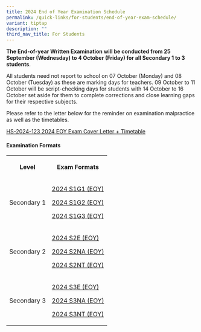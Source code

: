 ```yaml
---
title: 2024 End of Year Examination Schedule
permalink: /quick-links/for-students/end-of-year-exam-schedule/
variant: tiptap
description: ""
third_nav_title: For Students
---
```

<p><strong>The End-of-year Written Examination will be conducted from 25 September (Wednesday) to 4 October (Friday) for all Secondary 1 to 3 students</strong>.</p>
<p>All students need not report to school on 07 October (Monday) and 08 October
(Tuesday) as these are marking days for teachers. 09 October to 11 October
will be script-checking days for students with 14 October to 16 October
set aside for them to complete corrections and close learning gaps for
their respective subjects.</p>
<p>Please refer to the letter below for the reminder on examination malpractice
as well as the timetables.</p>
<p><a href="/files/HS_2024_123__2024_EOY_Exam_Cover_Letter___Timetable_Final.pdf" rel="noopener noreferrer nofollow" target="_blank">HS-2024-123 2024 EOY Exam Cover Letter + Timetable</a>
</p>
<p></p>
<h4>Examination Formats</h4>
<table style="minWidth: 50px">
<colgroup>
<col>
<col>
</colgroup>
<tbody>
<tr>
<th rowspan="1" colspan="1">
<p>Level</p>
</th>
<th rowspan="1" colspan="1">
<p>Exam Formats</p>
</th>
</tr>
<tr>
<td rowspan="1" colspan="1">
<p>Secondary 1</p>
</td>
<td rowspan="1" colspan="1">
<p><a href="/files/2024_S1G1__EOY__Final.pdf" rel="noopener nofollow" target="_blank">2024 S1G1 (EOY)</a>
</p>
<p><a href="/files/2024_S1G2__EOY__Final.pdf" rel="noopener nofollow" target="_blank">2024 S1G2 (EOY)</a>
</p>
<p><a href="/files/2024_S1G3__EOY__Final.pdf" rel="noopener nofollow" target="_blank">2024 S1G3 (EOY)</a>
</p>
</td>
</tr>
<tr>
<td rowspan="1" colspan="1">
<p>Secondary 2</p>
</td>
<td rowspan="1" colspan="1">
<p><a href="/files/2024_S2E__EOY__Final.pdf" rel="noopener nofollow" target="_blank">2024 S2E (EOY)</a>
</p>
<p><a href="/files/2024_S2NA__EOY__Final.pdf" rel="noopener nofollow" target="_blank">2024 S2NA (EOY)</a>
</p>
<p><a href="/files/2024_S2NT__EOY__Final.pdf" rel="noopener nofollow" target="_blank">2024 S2NT (EOY)</a>
</p>
</td>
</tr>
<tr>
<td rowspan="1" colspan="1">
<p>Secondary 3</p>
</td>
<td rowspan="1" colspan="1">
<p><a href="/files/2024_S3E__EOY__Final.pdf" rel="noopener nofollow" target="_blank">2024 S3E (EOY)</a>
</p>
<p><a href="/files/2024_S3NA__EOY__Final.pdf" rel="noopener nofollow" target="_blank">2024 S3NA (EOY)</a>
</p>
<p><a href="/files/2024_S3NT__EOY__Final.pdf" rel="noopener nofollow" target="_blank">2024 S3NT (EOY)</a>
</p>
</td>
</tr>
</tbody>
</table>
<p></p>